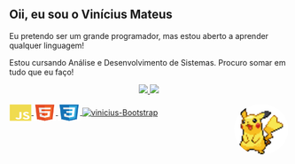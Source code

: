 ## Oii, eu sou o Vinícius Mateus
Eu pretendo ser um grande programador, mas estou aberto a aprender qualquer linguagem!

Estou cursando Análise e Desenvolvimento de Sistemas.
Procuro somar em tudo que eu faço!

<div align="center">
  <a href="https://github.com/ViniMateusPR">
  <img height="180em" src="https://github-readme-stats.vercel.app/api?username=ViniMateusPR&show_icons=true&theme=dracula&include_all_commits=true&count_private=true"/>
  <img height="180em" src="https://github-readme-stats.vercel.app/api/top-langs/?username=ViniMateusPR&layout=compact&langs_count=7&theme=dracula"/>
</div>

<div style="display: inline_block"><br>
  <img align="center" alt="Rafa-Js" height="30" width="40" src="https://raw.githubusercontent.com/devicons/devicon/master/icons/javascript/javascript-plain.svg">
  <img align="center" alt="Rafa-HTML" height="30" width="40" src="https://raw.githubusercontent.com/devicons/devicon/master/icons/html5/html5-original.svg">
  <img align="center" alt="Rafa-CSS" height="30" width="40" src="https://raw.githubusercontent.com/devicons/devicon/master/icons/css3/css3-original.svg"> 
  <img align="center" alt="vinicius-Bootstrap" height="30" width="40" src="https://cdn.jsdelivr.net/gh/devicons/devicon/icons/bootstrap/bootstrap-plain.svg"/>
  <img align="right" alt="Rafa-pic" height="90" style="border-radius:50px;" src="https://raw.githubusercontent.com/PokeAPI/sprites/master/sprites/pokemon/versions/generation-v/black-white/animated/female/25.gif">
</div>

  
 
  
 
